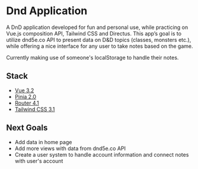 # Dnd Application

A DnD application developed for fun and personal use, while practicing on Vue.js composition API,
Tailwind CSS and Directus. This app’s goal is to utilize dnd5e.co API to present data on D&D topics (classes, monsters etc.), while offering a nice interface for any user to take notes based on the game.

Currently making use of someone's localStorage to handle their notes.

## Stack

- [Vue 3.2](https://vuejs.org/)
- [Pinia 2.0](https://pinia.vuejs.org/)
- [Router 4.1](https://router.vuejs.org/)
- [Tailwind CSS 3.1](https://tailwindcss.com/)

## Next Goals

- Add data in home page
- Add more views with data from dnd5e.co API
- Create a user system to handle account information and connect notes with user's account
